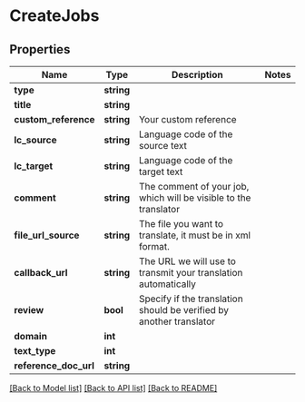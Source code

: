 # CreateJobs

## Properties
Name | Type | Description | Notes
------------ | ------------- | ------------- | -------------
**type** | **string** |  | 
**title** | **string** |  | 
**custom_reference** | **string** | Your custom reference | 
**lc_source** | **string** | Language code of the source text | 
**lc_target** | **string** | Language code of the target text | 
**comment** | **string** | The comment of your job, which will be visible to the translator | 
**file_url_source** | **string** | The file you want to translate, it must be in xml format. | 
**callback_url** | **string** | The URL we will use to transmit your translation automatically | 
**review** | **bool** | Specify if the translation should be verified by another translator | 
**domain** | **int** |  | 
**text_type** | **int** |  | 
**reference_doc_url** | **string** |  | 

[[Back to Model list]](../README.md#documentation-for-models) [[Back to API list]](../README.md#documentation-for-api-endpoints) [[Back to README]](../README.md)


